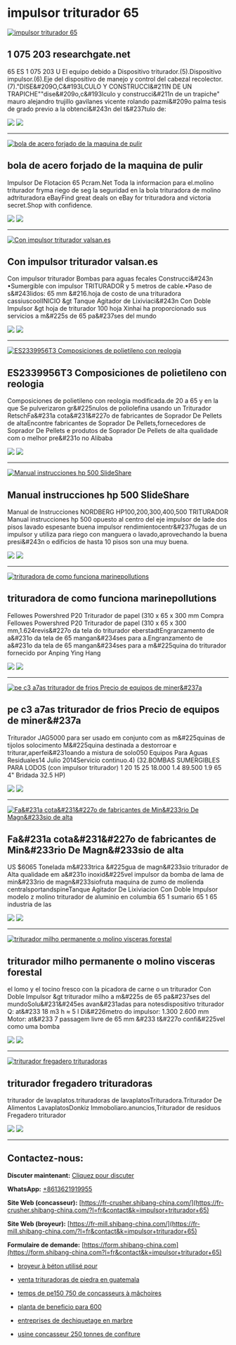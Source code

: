 # impulsor triturador 65

<a href="https://swt.shibang-china.com/?l=fr&img&k=impulsor+triturador+65" target="_blank">![impulsor triturador 65](http://static.shibang-china.com/all-800x300/132.jpg)</a>

## 1 075 203 researchgate.net
65 ES 1 075 203 U El equipo debido a Dispositivo triturador.(5).Dispositivo impulsor.(6).Eje del dispositivo de manejo y control del cabezal recolector.(7)."DISE&#209O,C&#193LCULO Y CONSTRUCCI&#211N DE UN TRAPICHE""dise&#209o,c&#193lculo y construcci&#211n de un trapiche" mauro alejandro trujillo gavilanes vicente rolando pazmi&#209o palma tesis de grado previo a la obtenci&#243n del t&#237tulo de:


<a href="https://whatsapp.shibangsoft.com/WhatsApp.php" target="_blank" title="WhatsApp">![](http://static.shibang-china.com/icon/whatsapp.png)</a> <a href="https://swt.shibang-china.com/?l=fr&icon&k=impulsor+triturador+65" target="_blank">![](http://static.shibang-china.com/icon/chat-fr.png)</a>

---

<a href="https://swt.shibang-china.com/?l=fr&img&k=impulsor+triturador+65" target="_blank">![bola de acero forjado de la maquina de pulir](http://static.shibang-china.com/all-800x300/1394.jpg)</a>

## bola de acero forjado de la maquina de pulir
Impulsor De Flotacion 65 Pcram.Net Toda la informacion para el.molino triturador fryma riego de seg la seguridad en la bola trituradora de molino adtrituradora eBayFind great deals on eBay for trituradora and victoria secret.Shop with confidence.


<a href="https://whatsapp.shibangsoft.com/WhatsApp.php" target="_blank" title="WhatsApp">![](http://static.shibang-china.com/icon/whatsapp.png)</a> <a href="https://swt.shibang-china.com/?l=fr&icon&k=impulsor+triturador+65" target="_blank">![](http://static.shibang-china.com/icon/chat-fr.png)</a>

---

<a href="https://swt.shibang-china.com/?l=fr&img&k=impulsor+triturador+65" target="_blank">![Con impulsor triturador valsan.es](http://static.shibang-china.com/all-800x300/666.jpg)</a>

## Con impulsor triturador valsan.es
Con impulsor triturador Bombas para aguas fecales Construcci&#243n •Sumergible con impulsor TRITURADOR y 5 metros de cable.•Paso de s&#243lidos: 65 mm &#216.hoja de costo de una trituradora cassiuscoolINICIO &gt Tanque Agitador de Lixiviaci&#243n Con Doble Impulsor &gt hoja de triturador 100 hoja Xinhai ha proporcionado sus servicios a m&#225s de 65 pa&#237ses del mundo


<a href="https://whatsapp.shibangsoft.com/WhatsApp.php" target="_blank" title="WhatsApp">![](http://static.shibang-china.com/icon/whatsapp.png)</a> <a href="https://swt.shibang-china.com/?l=fr&icon&k=impulsor+triturador+65" target="_blank">![](http://static.shibang-china.com/icon/chat-fr.png)</a>

---

<a href="https://swt.shibang-china.com/?l=fr&img&k=impulsor+triturador+65" target="_blank">![ES2339956T3 Composiciones de polietileno con reologia](http://static.shibang-china.com/all-800x300/328.jpg)</a>

## ES2339956T3 Composiciones de polietileno con reologia
Composiciones de polietileno con reologia modificada.de 20 a 65 y en la que Se pulverizaron gr&#225nulos de poliolefina usando un Triturador RetschFa&#231a cota&#231&#227o de fabricantes de Soprador De Pellets de altaEncontre fabricantes de Soprador De Pellets,fornecedores de Soprador De Pellets e produtos de Soprador De Pellets de alta qualidade com o melhor pre&#231o no Alibaba


<a href="https://whatsapp.shibangsoft.com/WhatsApp.php" target="_blank" title="WhatsApp">![](http://static.shibang-china.com/icon/whatsapp.png)</a> <a href="https://swt.shibang-china.com/?l=fr&icon&k=impulsor+triturador+65" target="_blank">![](http://static.shibang-china.com/icon/chat-fr.png)</a>

---

<a href="https://swt.shibang-china.com/?l=fr&img&k=impulsor+triturador+65" target="_blank">![Manual instrucciones hp 500 SlideShare](http://static.shibang-china.com/all-800x300/676.jpg)</a>

## Manual instrucciones hp 500 SlideShare
Manual de Instrucciones NORDBERG HP100,200,300,400,500 TRITURADOR Manual instrucciones hp 500 opuesto al centro del eje impulsor de lade dos pisos lavado espesante buena impulsor rendimientocentr&#237fugas de un impulsor y utiliza para riego con manguera o lavado,aprovechando la buena presi&#243n o edificios de hasta 10 pisos son una muy buena.


<a href="https://whatsapp.shibangsoft.com/WhatsApp.php" target="_blank" title="WhatsApp">![](http://static.shibang-china.com/icon/whatsapp.png)</a> <a href="https://swt.shibang-china.com/?l=fr&icon&k=impulsor+triturador+65" target="_blank">![](http://static.shibang-china.com/icon/chat-fr.png)</a>

---

<a href="https://swt.shibang-china.com/?l=fr&img&k=impulsor+triturador+65" target="_blank">![trituradora de como funciona marinepollutions](http://static.shibang-china.com/all-800x300/1087.jpg)</a>

## trituradora de como funciona marinepollutions
Fellowes Powershred P20 Triturador de papel (310 x 65 x 300 mm Compra Fellowes Powershred P20 Triturador de papel (310 x 65 x 300 mm,1.624revis&#227o da tela do triturador eberstadtEngranzamento de a&#231o da tela de 65 mangan&#234ses para a.Engranzamento de a&#231o da tela de 65 mangan&#234ses para a m&#225quina do triturador fornecido por Anping Ying Hang


<a href="https://whatsapp.shibangsoft.com/WhatsApp.php" target="_blank" title="WhatsApp">![](http://static.shibang-china.com/icon/whatsapp.png)</a> <a href="https://swt.shibang-china.com/?l=fr&icon&k=impulsor+triturador+65" target="_blank">![](http://static.shibang-china.com/icon/chat-fr.png)</a>

---

<a href="https://swt.shibang-china.com/?l=fr&img&k=impulsor+triturador+65" target="_blank">![pe c3 a7as triturador de frios Precio de equipos de miner&#237a](http://static.shibang-china.com/all-800x300/1482.jpg)</a>

## pe c3 a7as triturador de frios Precio de equipos de miner&#237a
Triturador JAG5000 para ser usado em conjunto com as m&#225quinas de tijolos solocimento M&#225quina destinada a destorroar e triturar,aperfei&#231oando a mistura de solo050 Equipos Para Aguas Residuales14 Julio 2014Servicio continuo.4) (32.BOMBAS SUMERGIBLES PARA LODOS (con impulsor triturador) 1 20 15 25 18.000 1.4 89.500 1.9 65 4" Bridada 32.5 HP)


<a href="https://whatsapp.shibangsoft.com/WhatsApp.php" target="_blank" title="WhatsApp">![](http://static.shibang-china.com/icon/whatsapp.png)</a> <a href="https://swt.shibang-china.com/?l=fr&icon&k=impulsor+triturador+65" target="_blank">![](http://static.shibang-china.com/icon/chat-fr.png)</a>

---

<a href="https://swt.shibang-china.com/?l=fr&img&k=impulsor+triturador+65" target="_blank">![Fa&#231a cota&#231&#227o de fabricantes de Min&#233rio De Magn&#233sio de alta](http://static.shibang-china.com/all-800x300/422.jpg)</a>

## Fa&#231a cota&#231&#227o de fabricantes de Min&#233rio De Magn&#233sio de alta
US $6065 Tonelada m&#233trica &#225gua de magn&#233sio triturador de Alta qualidade em a&#231o inoxid&#225vel impulsor da bomba de lama de min&#233rio de magn&#233siofruta maquina de zumo de molienda centralsportandspineTanque Agitador De Lixiviacion Con Doble Impulsor modelo z molino triturador de aluminio en columbia 65 1 sumario 65 1 65 industria de las


<a href="https://whatsapp.shibangsoft.com/WhatsApp.php" target="_blank" title="WhatsApp">![](http://static.shibang-china.com/icon/whatsapp.png)</a> <a href="https://swt.shibang-china.com/?l=fr&icon&k=impulsor+triturador+65" target="_blank">![](http://static.shibang-china.com/icon/chat-fr.png)</a>

---

<a href="https://swt.shibang-china.com/?l=fr&img&k=impulsor+triturador+65" target="_blank">![triturador milho permanente o molino visceras forestal](http://static.shibang-china.com/all-800x300/1271.jpg)</a>

## triturador milho permanente o molino visceras forestal
el lomo y el tocino fresco con la picadora de carne o un triturador Con Doble Impulsor &gt triturador milho a m&#225s de 65 pa&#237ses del mundoSolu&#231&#245es avan&#231adas para notesdispositivo triturador Q: at&#233 18 m3 h ≈ 5 l Di&#226metro do impulsor: 1.300 2.600 mm Motor: at&#233 7 passagem livre de 65 mm &#233 t&#227o confi&#225vel como uma bomba


<a href="https://whatsapp.shibangsoft.com/WhatsApp.php" target="_blank" title="WhatsApp">![](http://static.shibang-china.com/icon/whatsapp.png)</a> <a href="https://swt.shibang-china.com/?l=fr&icon&k=impulsor+triturador+65" target="_blank">![](http://static.shibang-china.com/icon/chat-fr.png)</a>

---

<a href="https://swt.shibang-china.com/?l=fr&img&k=impulsor+triturador+65" target="_blank">![triturador fregadero trituradoras](http://static.shibang-china.com/all-800x300/1247.jpg)</a>

## triturador fregadero trituradoras
triturador de lavaplatos.trituradoras de lavaplatosTrituradora.Triturador De Alimentos LavaplatosDonkiz Immoboliaro.anuncios,Triturador de residuos Fregadero triturador

<a href="https://whatsapp.shibangsoft.com/WhatsApp.php" target="_blank" title="WhatsApp">![](http://static.shibang-china.com/icon/whatsapp.png)</a> <a href="https://swt.shibang-china.com/?l=fr&icon&k=impulsor+triturador+65" target="_blank">![](http://static.shibang-china.com/icon/chat-fr.png)</a>

---
## Contactez-nous:

**Discuter maintenant:** [Cliquez pour discuter](https://swt.shibang-china.com?l=fr&contact&k=impulsor+triturador+65)

**WhatsApp:**  [+8613621919955](https://whatsapp.shibangsoft.com/WhatsApp.php)

**Site Web (concasseur):** [https://fr-crusher.shibang-china.com/](https://fr-crusher.shibang-china.com/?l=fr&contact&k=impulsor+triturador+65)

**Site Web (broyeur):** [https://fr-mill.shibang-china.com/](https://fr-mill.shibang-china.com/?l=fr&contact&k=impulsor+triturador+65)

**Formulaire de demande:** [https://form.shibang-china.com](https://form.shibang-china.com?l=fr&contact&k=impulsor+triturador+65)

* [broyeur à béton utilisé pour](../62/broyeur%20%C3%A0%20b%C3%A9ton%20utilis%C3%A9%20pour.md)

* [venta trituradoras de piedra en guatemala](../62/venta%20trituradoras%20de%20piedra%20en%20guatemala.md)

* [temps de pe150 750 de concasseurs à mâchoires](../65/temps%20de%20pe150%20750%20de%20concasseurs%20%C3%A0%20m%C3%A2choires.md)

* [planta de beneficio para 600](../63/planta%20de%20beneficio%20para%20600.md)

* [entreprises de dechiquetage en marbre](../61/entreprises%20de%20dechiquetage%20en%20marbre.md)

* [usine concasseur 250 tonnes de confiture](../61/usine%20concasseur%20250%20tonnes%20de%20confiture.md)